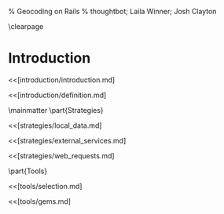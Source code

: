 % Geocoding on Rails
% thoughtbot; Laila Winner; Josh Clayton

\clearpage

# Introduction

<<[introduction/introduction.md]

<<[introduction/definition.md]

\mainmatter
\part{Strategies}

<<[strategies/local_data.md]

<<[strategies/external_services.md]

<<[strategies/web_requests.md]

\part{Tools}

<<[tools/selection.md]

<<[tools/gems.md]
